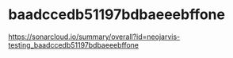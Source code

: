 # baadccedb51197bdbaeeebffone
https://sonarcloud.io/summary/overall?id=neojarvis-testing_baadccedb51197bdbaeeebffone
